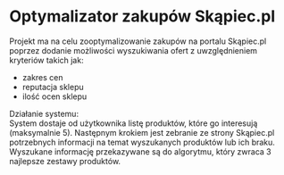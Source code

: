 # Optymalizator zakupów Skąpiec.pl    

Projekt ma na celu zooptymalizowanie zakupów na portalu Skąpiec.pl poprzez dodanie 
możliwości wyszukiwania ofert z uwzględnieniem kryteriów takich jak: 
* zakres cen
* reputacja sklepu
* ilość ocen sklepu

Działanie systemu:  
System dostaje od użytkownika listę produktów, które go interesują (maksymalnie 5). 
Następnym krokiem jest zebranie ze strony Skąpiec.pl potrzebnych informacji na temat wyszukanych produktów lub ich braku. 
Wyszukane informację przekazywane są do algorytmu, który zwraca 3 najlepsze zestawy produktów.

